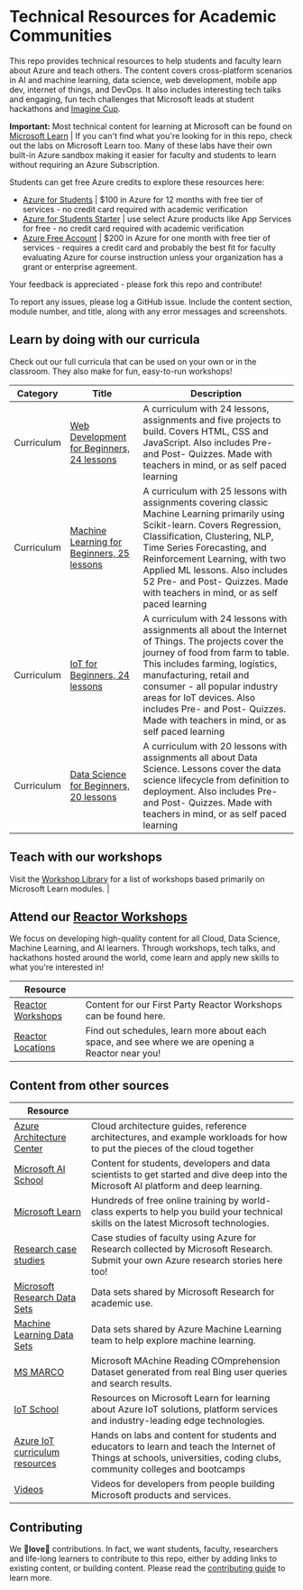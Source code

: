 # Technical Resources for Academic Communities

This repo provides technical resources to help students and faculty learn about Azure and teach others. The content covers cross-platform scenarios in AI and machine learning, data science, web development, mobile app dev, internet of things, and DevOps. It also includes interesting tech talks and engaging, fun tech challenges that Microsoft leads at student hackathons and [Imagine Cup](http://www.imaginecup.com).

**Important:** Most technical content for learning at Microsoft can be found on [Microsoft Learn](https://docs.microsoft.com/learn/) | If you can't find what you're looking for in this repo, check out the labs on Microsoft Learn too. Many of these labs have their own built-in Azure sandbox making it easier for faculty and students to learn without requiring an Azure Subscription.

Students can get free Azure credits to explore these resources here:

* [Azure for Students](https://azure.microsoft.com/free/students/?WT.mc_id=academic-9938-cxa) | $100 in Azure for 12 months with free tier of services - no credit card required with academic verification
* [Azure for Students Starter](https://azure.microsoft.com/free/students-starter-faq/?WT.mc_id=academic-9938-cxa) | use select Azure products like App Services for free - no credit card required with academic verification
* [Azure Free Account](https://azure.microsoft.com/free/?WT.mc_id=academic-9938-cxa) | $200 in Azure for one month with free tier of services - requires a credit card and probably the best fit for faculty evaluating Azure for course instruction unless your organization has a grant or enterprise agreement.

Your feedback is appreciated - please fork this repo and contribute!

To report any issues, please log a GitHub issue. Include the content section, module number, and title, along with any error messages and screenshots.

## Learn by doing with our curricula

Check out our full curricula that can be used on your own or in the classroom. They also make for fun, easy-to-run workshops!

| Category        |  Title       | Description |
| -------------- | ----------- | ---- |                                                                              
| Curriculum | [Web Development for Beginners, 24 lessons](https://github.com/microsoft/Web-Dev-For-Beginners) | A curriculum with 24 lessons, assignments and five projects to build. Covers HTML, CSS and JavaScript. Also includes Pre- and Post- Quizzes. Made with teachers in mind, or as self paced learning |
| Curriculum | [Machine Learning for Beginners, 25 lessons](https://github.com/microsoft/ML-For-Beginners)     | A curriculum with 25 lessons with assignments covering classic Machine Learning primarily using Scikit-learn. Covers Regression, Classification, Clustering, NLP, Time Series Forecasting, and Reinforcement Learning, with two Applied ML lessons. Also includes 52 Pre- and Post- Quizzes. Made with teachers in mind, or as self paced learning        |
| Curriculum | [IoT for Beginners, 24 lessons](https://github.com/microsoft/IoT-For-Beginners)                 | A curriculum with 24 lessons with assignments all about the Internet of Things. The projects cover the journey of food from farm to table. This includes farming, logistics, manufacturing, retail and consumer - all popular industry areas for IoT devices. Also includes Pre- and Post- Quizzes. Made with teachers in mind, or as self paced learning |
| Curriculum | [Data Science for Beginners, 20 lessons](https://github.com/microsoft/Data-Science-For-Beginners)                 | A curriculum with 20 lessons with assignments all about Data Science. Lessons cover the data science lifecycle from definition to deployment. Also includes Pre- and Post- Quizzes. Made with teachers in mind, or as self paced learning |

## Teach with our workshops

Visit the [Workshop Library](https://aka.ms/workshopomatic) for a list of workshops based primarily on Microsoft Learn modules.
                                                      |
## Attend our [Reactor Workshops](https://github.com/microsoft/reactors)

We focus on developing high-quality content for all Cloud, Data Science, Machine Learning, and AI learners. Through workshops, tech talks, and hackathons hosted around the world, come learn and apply new skills to what you're interested in!

| Resource                                                                                          |                                                                                                   |
| ------------------------------------------------------------------------------------------------- | ------------------------------------------------------------------------------------------------- |
| [Reactor Workshops](https://github.com/microsoft/reactors)                                        | Content for our First Party Reactor Workshops can be found here.                                  |
| [Reactor Locations](https://developer.microsoft.com/reactor/?WT.mc_id=academic-9938-cxa) | Find out schedules, learn more about each space, and see where we are opening a Reactor near you! |

## Content from other sources

| Resource                                                                                                                                                 |                                                                                                                                                                         |
| -------------------------------------------------------------------------------------------------------------------------------------------------------- | ----------------------------------------------------------------------------------------------------------------------------------------------------------------------- |
| [Azure Architecture Center](https://docs.microsoft.com/azure/architecture/?WT.mc_id=academic-9938-cxa)                                          | Cloud architecture guides, reference architectures, and example workloads for how to put the pieces of the cloud together                                               |
| [Microsoft AI School](https://aischool.microsoft.com?WT.mc_id=academic-9938-cxa)                                                                | Content for students, developers and data scientists to get started and dive deep into the Microsoft AI platform and deep learning.                                     |
| [Microsoft Learn](https://docs.microsoft.com/learn/?WT.mc_id=academic-9938-cxa)                                                                 | Hundreds of free online training by world-class experts to help you build your technical skills on the latest Microsoft technologies.                                   |
| [Research case studies](https://www.microsoft.com/research/academic-program/microsoft-azure-for-research/?WT.mc_id=academic-9938-cxa)           | Case studies of faculty using Azure for Research collected by Microsoft Research. Submit your own Azure research stories here too!                                      |
| [Microsoft Research Data Sets](https://aka.ms/datascience)                                                                                               | Data sets shared by Microsoft Research for academic use.                                                                                                                |
| [Machine Learning Data Sets](https://docs.microsoft.com/azure/machine-learning/machine-learning-use-sample-datasets?WT.mc_id=academic-9938-cxa) | Data sets shared by Azure Machine Learning team to help explore machine learning.                                                                                       |
| [MS MARCO](http://www.msmarco.org)                                                                                                                       | Microsoft MAchine Reading COmprehension Dataset generated from real Bing user queries and search results.                                                               |
| [IoT School](https://iotschool.microsoft.com/?WT.mc_id=academic-9938-cxa)                                                                       | Resources on Microsoft Learn for learning about Azure IoT solutions, platform services and industry-leading edge technologies.                                                             |
| [Azure IoT curriculum resources](https://github.com/microsoft/iot-curriculum)                                                                            | Hands on labs and content for students and educators to learn and teach the Internet of Things at schools, universities, coding clubs, community colleges and bootcamps |
| [Videos](https://docs.microsoft.com/en-us/shows/?WT.mc_id=academic-9938-cxa)                                                                               | Videos for developers from people building Microsoft products and services.                                                                                             |


## Contributing

We 💖**love**💖 contributions. In fact, we want students, faculty, researchers and life-long learners to contribute to this repo, either by adding links to existing content, or building content. Please read the [contributing guide](./CONTRIBUTING.md) to learn more.
